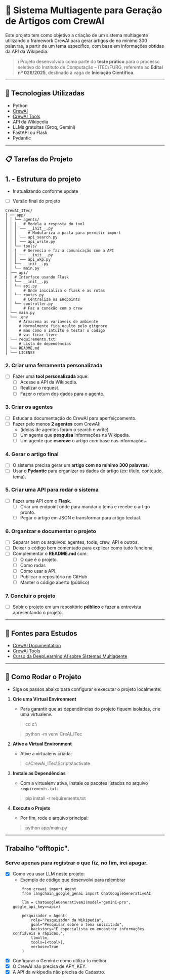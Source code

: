 # 🧠 Sistema Multiagente para Geração de Artigos com CrewAI

Este projeto tem como objetivo a criação de um sistema multiagente utilizando o framework CrewAI para gerar artigos de no mínimo 300 palavras, a partir de um tema específico, com base em informações obtidas da API da Wikipedia.

> ℹ️ Projeto desenvolvido como parte do **teste prático** para o processo seletivo do Instituto de Computação – ITEC/FURG, referente ao **Edital nº 026/2025**, destinado à vaga de **Iniciação Científica**.

---

## 🚀 Tecnologias Utilizadas

- Python
- [CrewAI](https://docs.crewai.com/)
- [CrewAI Tools](https://docs.crewai.com/concepts/tools)
- API da Wikipedia
- LLMs gratuitas (Groq, Gemini)
- FastAPI ou Flask
- Pydantic

---

## 📋 Tarefas do Projeto

## 1. - Estrutura do projeto
- Ir atualizando conforme update
- [ ] Versão final do projeto
```
CrewAI_ITec/
│ ── app/ 
│ │ └── agents/
│ │ │   # Modela a resposta do tool
│ │ │ └── __init__.py
│ │ │     # Modulariza a pasta para permitir import
│ │ │ └── api_search.py
│ │ │ └── api_write.py
│ │ └── tools/
│ │ |   # Gerencia e faz a comunicação com a API
│ │ │ └── __init__.py
│ │ │ └── api_wkp.py
│ │ └── __init__.py
│ │ └── main.py
│ ├── api/
│ │ # Interface usando Flask
| │ └── __init__.py
│ │ └── api.py
│ │     # Onde inicializa o flask e as rotas
│ │ └── routes.py
│ │     # Centraliza os Endpoints
│ │ └── controller.py
│ │     # Faz a conexão com o crew
│ └── main.py
│ └── .env 
│     # Armazena as variaveis de ambiente
│     # Normalmente fica oculto pelo gitgnore
│     # mas como o intuito é testar o código
│     # vai ficar livre
│ └── requirements.txt
│     # Lista de dependências
│ └── README.md
│ └── LICENSE 
```

### 2. Criar uma ferramenta personalizada
- [ ] Fazer uma **tool personalizada** xque:
    - [ ] Acesse a API da Wikipedia.
    - [ ] Realizar o request.
    - [ ] Fazer o return dos dados para o agente.

### 3. Criar os agentes
- [ ] Estudar a documentação do CrewAI para aperfeiçoamento.
- [ ] Fazer pelo menos **2 agentes** com CrewAI: 
    - (ideias de agentes foram o search e write)
    - [ ] Um agente que **pesquisa** informações na Wikipedia.
    - [ ] Um agente que **escreve** o artigo com base nas informações.

### 4. Gerar o artigo final
- [ ] O sistema precisa gerar um **artigo com no mínimo 300 palavras**.
- [ ] Usar o **Pydantic** para organizar os dados do artigo (ex: título, conteúdo, tema).

### 5. Criar uma API para rodar o sistema
- [ ] Fazer uma API com o **Flask**.
    - [ ] Criar um endpoint onde para mandar o tema e recebe o artigo pronto.
    - [ ] Pegar o artigo em JSON e transformar para artigo textual.

### 6. Organizar e documentar o projeto
- [ ] Separar bem os arquivos: agentes, tools, crew, API e outros.
- [ ] Deixar o código bem comentado para explicar como tudo funciona.
- [ ] Complementar o **README.md** com:
    - [ ] O que é o projeto.
    - [ ] Como rodar.
    - [ ] Como usar a API.
    - [ ] Publicar o repositório no GitHub
    - [ ] Manter o código aberto (público)

### 7. Concluir o projeto
- [ ] Subir o projeto em um repositório **público** e fazer a entrevista apresentando o projeto.

---

## 📖 Fontes para Estudos

- [CrewAI Documentation](https://docs.crewai.com/introduction)
- [CrewAI Tools](https://docs.crewai.com/concepts/tools)
- [Curso da DeepLearning.AI sobre Sistemas Multiagente](https://www.deeplearning.ai/short-courses/multi-ai-agent-systems-with-crewai/)

---

## 🧪 Como Rodar o Projeto

- Siga os passos abaixo para configurar e executar o projeto localmente:
1. **Crie uma Virtual Environment**
    - Para garantir que as dependências do projeto fiquem isoladas, crie uma virtualenv.
    > cd c:\

    > python -m venv CreAI_ITec
2. **Ative a Virtual Environment**
    - Ative a virtualenv criada:
    > c:\CrewAi_ITec\Scripts\activate
3. **Instale as Dependências**
   - Com a virtualenv ativa, instale os pacotes listados no arquivo `requirements.txt`:
   > pip install -r requirements.txt
4. **Execute o Projeto**
    - Por fim, rode o arquivo principal:
    > python app/main.py


---

## Trabalho "offtopic".
### Serve apenas para registrar o que fiz, no fim, irei apagar.
- [x] Como vou usar LLM neste projeto:
    - Exemplo de código que desenvolvi para relembrar
    ```
        from crewai import Agent
        from langchain_google_genai import ChatGoogleGenerativeAI

        llm = ChatGoogleGenerativeAI(model="gemini-pro", google_api_key=<api>)

        pesquisador = Agent(
            role="Pesquisador da Wikipedia",
            goal="Pesquisar sobre o tema solicitado",
            backstory="É especialista em encontrar informações confiáveis e rápidas.",
            llm=llm,
            tools=[<tool>],
            verbose=True
        )
    ```
- [x] Configurar o Gemini e como utiliza-lo melhor.
- [x] O CrewAI não precisa de APY_KEY.
- [x] A API da wikipedia não precisa de Cadastro.